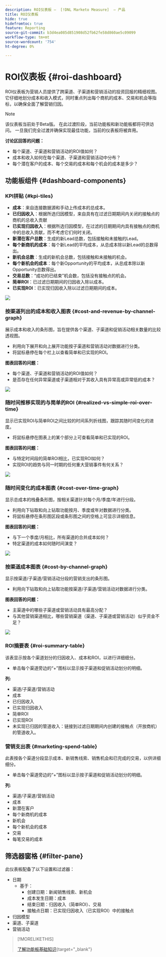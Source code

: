 ```yaml
---
description: ROI仪表板 —  [!DNL Marketo Measure]  — 产品
title: ROI仪表板
hide: true
hidefromtoc: true
feature: Reporting
source-git-commit: b3d4ea085d851908d52fb62fe58d860ae5c09099
workflow-type: tm+mt
source-wordcount: '754'
ht-degree: 0%

---
```


# ROI仪表板 {#roi-dashboard}

ROI仪表板为营销人员提供了跨渠道、子渠道和营销活动的投资回报的精细视图。 它仔细地划分成本和收入模式，同时重点列出每个商机的成本、交易和机会等指标，以确保全面了解营销归因。

>[!NOTE]
>
>该仪表板当前处于Beta版。 在此过渡阶段，当前功能板和新功能板都将可供访问。 一旦我们完全过渡并确保实现最佳功能，当前的仪表板将被弃用。

**讨论区回答的问题：**

* 每个渠道、子渠道和营销活动的ROI值如何？
* 成本和收入如何在每个渠道、子渠道和营销活动中分布？
* 每个潜在客户的成本、每个交易的成本和每个机会的成本是多少？

## 功能板组件 {#dashboard-components}

### KPI拼贴 {#kpi-tiles}

* **成本**：来自连接数据源和手动上传成本的总成本。
* **已归因收入**：根据所选归因模型，来自具有在过滤日期期间内关闭的接触点的商机的总收入贡献
* **已实现归因收入**：根据所选归因模型，在过滤的日期期间内具有接触点的商机中的总收入贡献，而不考虑它们何时关闭。
* **新潜在客户总数**：生成的新Lead总数，包括接触和未接触的Lead。
* **每个新商机的成本**：每个新Lead的平均成本，从总成本除以新Lead的总数得出。
* **新机会总数**：生成的新机会总数，包括接触和未接触的机会。
* **每个新机会的成本**：每个新Opportunity的平均成本，从总成本除以新Opportunity总数得出。
* **交易总数**：“成功的已结束”机会数，包括没有接触点的机会。
* **简单ROI**：已过滤日期期间的归因收入除以成本。
* **已实现ROI**：已实现归因收入除以过滤日期期间的成本。

![](assets/roi-dashboard-1.png)

### 按渠道列出的成本和收入图表 {#cost-and-revenue-by-channel-graph}

展示成本和收入的条形图，旨在提供各个渠道、子渠道和促销活动相关数量的比较透视图。

* 利用向下展开和向上展开功能按子渠道和营销活动对数据进行分类。
* 将鼠标悬停在每个栏上以查看简单和已实现的ROI。

**图表回答的问题：**

* 每个渠道、子渠道和营销活动的ROI值如何？
* 是否存在任何异常渠道或子渠道相对于其收入具有异常高或异常低的成本？

![](assets/roi-dashboard-2.png)

### 随时间推移实现的与简单的ROI {#realized-vs-simple-roi-over-time}

显示已实现ROI与简单ROI之间比较的时间系列折线图，跟踪其随时间变化的进度。

* 将鼠标悬停在图表上的某个部分上可查看简单和已实现的ROI。

**图表回答的问题：**

* 与特定时间段的简单ROI相比，已实现ROI如何？
* 实现ROI的趋势与同一时期的任何重大营销事件有何关系？

![](assets/roi-dashboard-3.png)

### 随时间变化的成本图表 {#cost-over-time-graph}

显示总成本的栈叠条形图，按相关渠道针对每个月/季度/年进行分段。

* 利用向下钻取和向上钻取功能按月、季度或年对数据进行分类。
* 将鼠标悬停在条形图区段或条形图之间的空格上可显示详细信息。

**图表回答的问题：**

* 与下一个季度/月相比，所有渠道的合并成本如何？
* 特定渠道的成本如何随时间演变？

![](assets/roi-dashboard-4.png)

### 按渠道成本图表 {#cost-by-channel-graph}

显示按渠道/子渠道/营销活动分段的营销支出的条形图。

* 利用向下钻取和向上钻取功能按渠道/子渠道/营销活动对数据进行分类。

**图表回答的问题：**

* 主渠道中的哪些子渠道或营销活动具有最高分配？
* 与其他营销渠道相比，哪些营销渠道（渠道、子渠道或营销活动）似乎资金不足？

![](assets/roi-dashboard-5.png)

### ROI摘要表 {#roi-summary-table}

该表显示按各个渠道划分的归因收入、成本和ROI，以进行详细细分。

* 单击每个渠道旁边的“+”图标以显示按子渠道和促销活动划分的明细。

**列:**

* 渠道/子渠道/营销活动
* 成本
* 已归因收入
* 已实现归因收入
* 简单ROI
* 已实现ROI
* 未实现已归因的管道收入：链接到过滤日期期间内创建的接触点（开放商机）的管道收入。

### 营销支出表 {#marketing-spend-table}

此表按各个渠道分段显示成本、新销售线索、销售机会和已完成的交易，以供详细细分。

* 单击每个渠道旁边的“+”图标以显示按子渠道和促销活动划分的明细。

**列:**

* 渠道/子渠道/营销活动
* 成本
* 新潜在客户
* 每个新商机的成本
* 新机会
* 每个新机会的成本
* 交易
* 每笔交易的成本

## 筛选器窗格 {#filter-pane}

此仪表板配备了以下设置和过滤器：

* 日期
   * 基于：
      * 创建日期：新闻销售线索、新机会
      * 成本发生日期：成本
      * 结束日期：归因收入（简单ROI）、交易
      * 接触点日期：已实现归因收入（已实现ROI）中的接触点
* 归因模型
* 渠道、子渠道
* 营销活动

>[!MORELIKETHIS]
>
>[了解功能板基础知识](/help/marketo-measure-discover-ui/dashboards/discover-dashboard-basics.md){target="_blank"}
